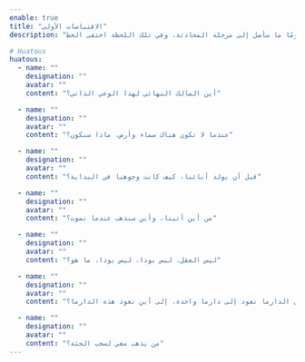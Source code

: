 ```yaml
---
enable: true
title: "الاقتباسات الأولى"
description: "يولي التأمل اهتمامًا كبيرًا للشك الذي يسمى الشك العاطفي. إذا أردت إثارة الشكوك عليك أن تعتمد على الحوار الأول، ويسمى بالحوار الأول. ما هو الهاتف؟ وفقًا لشرح السيد هو فان، عندما تريد أن تقول سطرًا من الحوار، يجب أن يكون لديك فكرة أولاً قبل أن تتمكن من التحدث. عندما لا تكون لديك فكرة الرغبة في التحدث، فإن ذلك يسمى حوارًا لقد فكرت بالفعل في التحدث، حتى لو لم تكن قد قلت ذلك بعد، فلا يزال هناك حوار بالفعل. الآن، عندما أبدأ بالتأمل، لم أصل إلى مرحلة التأمل بعد، لكنها لم تصل بعد إلى مرحلة المحادثة، إنها من مرحلة التأمل إلى مرحلة المحادثة. يومًا ما سأصل إلى مرحلة المحادثة. وفي تلك اللحظة اختفى الخط.."

# Huatous
huatous: 
  - name: ""
    designation: ""
    avatar: ""
    content: "أين المالك النهائي لهذا الوعي الذاتي؟"

  - name: ""
    designation: ""
    avatar: ""
    content: "عندما لا تكون هناك سماء وأرض، ماذا سنكون؟"

  - name: ""
    designation: ""
    avatar: ""
    content: "قبل أن يولد أبائنا، كيف كانت وجوهنا في البداية؟"

  - name: ""
    designation: ""
    avatar: ""
    content: "من أين أتينا، وأين سنذهب عندما نموت؟"

  - name: ""
    designation: ""
    avatar: ""
    content: "ليس العقل، ليس بوذا، ليس بوذا، ما هو؟"

  - name: ""
    designation: ""
    avatar: ""
    content: "كل الدارما تعود إلى دارما واحدة، إلى أين تعود هذه الدارما؟"

  - name: ""
    designation: ""
    avatar: ""
    content: "من يذهب معي لسحب الجثة؟"
---
```

